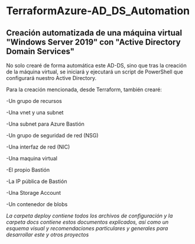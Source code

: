 # TerraformAzure-AD_DS_Automation
## Creación automatizada de una máquina virtual "Windows Server 2019" con "Active Directory Domain Services"

No solo crearé de forma automática este AD-DS, sino que tras la creación de la máquina virtual, se iniciará y ejecutará un script de PowerShell que configurará nuestro Active Directory.

Para la creación mencionada, desde Terraform, también crearé:

  -Un grupo de recursos
  
  -Una vnet y una subnet
  
  -Una subnet para Azure Bastión
  
  -Un grupo de seguridad de red (NSG)
  
  -Una interfaz de red (NIC)
  
  -Una maquina virtual
  
  -El propio Bastión
  
  -La IP pública de Bastión
  
  -Una Storage Account
  
  -Un contenedor de blobs

*La carpeta deploy contiene todos los archivos de configuración y la carpeta docs contiene estos documentos explicados, así como un esquema visual y recomendaciones particulares y generales para desarrollar este y otros proyectos*
